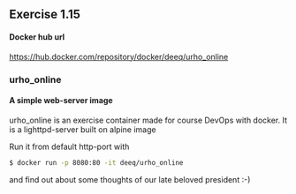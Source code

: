## Exercise 1.15

#### Docker hub url
https://hub.docker.com/repository/docker/deeq/urho_online

### urho_online
#### A simple web-server image
urho_online is an exercise container made for course DevOps with docker. It is a lighttpd-server built on alpine image

Run it from default http-port with

```bash
$ docker run -p 8080:80 -it deeq/urho_online
```
and find out about some thoughts of our late beloved president :-)
